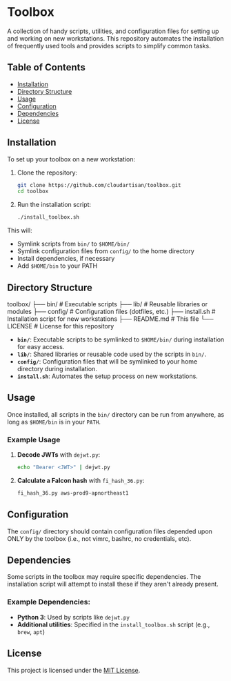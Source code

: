 # Toolbox

A collection of handy scripts, utilities, and configuration files for setting up and working on new workstations. This repository automates the installation of frequently used tools and provides scripts to simplify common tasks.

## Table of Contents
- [Installation](#installation)
- [Directory Structure](#directory-structure)
- [Usage](#usage)
- [Configuration](#configuration)
- [Dependencies](#dependencies)
- [License](#license)

## Installation

To set up your toolbox on a new workstation:

1. Clone the repository:

    ```bash
    git clone https://github.com/cloudartisan/toolbox.git
    cd toolbox
    ```

2. Run the installation script:

    ```bash
    ./install_toolbox.sh
    ```

This will:
- Symlink scripts from `bin/` to `$HOME/bin/`
- Symlink configuration files from `config/` to the home directory
- Install dependencies, if necessary
- Add `$HOME/bin` to your PATH

## Directory Structure

toolbox/
├── bin/                    # Executable scripts
├── lib/                    # Reusable libraries or modules
├── config/                 # Configuration files (dotfiles, etc.)
├── install.sh              # Installation script for new workstations
├── README.md               # This file
└── LICENSE                 # License for this repository

- **`bin/`**: Executable scripts to be symlinked to `$HOME/bin/` during installation for easy access.
- **`lib/`**: Shared libraries or reusable code used by the scripts in `bin/`.
- **`config/`**: Configuration files that will be symlinked to your home directory during installation.
- **`install.sh`**: Automates the setup process on new workstations.
  
## Usage

Once installed, all scripts in the `bin/` directory can be run from anywhere, as long as `$HOME/bin` is in your `PATH`.

### Example Usage

1. **Decode JWTs** with `dejwt.py`:

    ```bash
    echo "Bearer <JWT>" | dejwt.py
    ```

2. **Calculate a Falcon hash** with `fi_hash_36.py`:

    ```bash
    fi_hash_36.py aws-prod9-apnortheast1
    ```

## Configuration

The `config/` directory should contain configuration files depended upon ONLY by the toolbox (i.e., not vimrc, bashrc, no credentials, etc).

## Dependencies

Some scripts in the toolbox may require specific dependencies. The installation script will attempt to install these if they aren't already present.

### Example Dependencies:
- **Python 3**: Used by scripts like `dejwt.py`
- **Additional utilities**: Specified in the `install_toolbox.sh` script (e.g., `brew`, `apt`)

## License

This project is licensed under the [MIT License](LICENSE).
